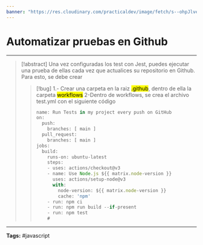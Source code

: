 ```yaml
---
banner: "https://res.cloudinary.com/practicaldev/image/fetch/s--ohpJlve1--/c_imagga_scale,f_auto,fl_progressive,h_420,q_auto,w_1000/https://res.cloudinary.com/drquzbncy/image/upload/v1586605549/javascript_banner_sxve2l.jpg"
---
```

# Automatizar pruebas en Github
<hr> 

> [!abstract]
> Una vez configuradas los test con Jest, puedes ejecutar una prueba de ellas cada vez que actualices su repositorio en Github. Para esto, se debe crear
> 
> > [!bug]
> > 1.- Crear una carpeta en la raiz <mark>.github</mark>, dentro de ella la carpeta <mark>workflows</mark>
> > 2-Dentro de workflows, se crea el archivo test.yml con el siguiente código
> > 
> > ```javascript
> > name: Run Tests in my project every push on GitHub
> > on:
> >   push:
> >     branches: [ main ]
> >   pull_request:
> >     branches: [ main ]
> > jobs:
> >   build:
> >     runs-on: ubuntu-latest
> >     steps:
> >     - uses: actions/checkout@v3
> >     - name: Use Node.js ${{ matrix.node-version }}
> >       uses: actions/setup-node@v3
> >       with:
> >         node-version: ${{ matrix.node-version }}
> >         cache: 'npm'
> >     - run: npm ci
> >     - run: npm run build --if-present
> >     - run: npm test
> >     #
> > ```
> > 
> 

<hr>
<b>Tags:</b> #javascript 